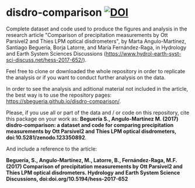 # disdro-comparison [![DOI](https://zenodo.org/badge/123350892.svg)](https://zenodo.org/badge/latestdoi/123350892)

Complete dataset and code used to produce the figures and analysis in the research article "Comparison of precipitation measurements by Ott Parsivel2 and Thies LPM optical disdrometers", by Marta Angulo-Martínez, Santiago Beguería, Borja Latorre, and María Fernández-Raga, in Hydrology and Earth System Sciences Discussions (https://www.hydrol-earth-syst-sci-discuss.net/hess-2017-652/).

Feel free to clone or downloaded the whole repository in order to replicate the analysis or if you want to conduct further analysis on the data.

In order to see the analysis and aditional material not included in the article, the best way is to use the repository pages: https://sbegueria.github.io/disdro-comparison/. 

Please, if you use all or part of the data and / or code on this repository, cite this package on your work as:
**Beguería S., Angulo-Martínez M. (2017) disdro-comparison: a dataset and code for comparing precipitation measurements by Ott Parsivel2 and Thies LPM optical disdrometers, doi:10.5281/zenodo.123350892**.

And include a reference to the article:

**Beguería, S., Angulo-Martínez, M., Latorre, B., Fernández-Raga, M.F. (2017) Comparison of precipitation measurements by Ott Parsivel2 and Thies LPM optical disdrometers. Hydrology and Earth System Science Discussions, doi:doi.org/10.5194/hess-2017-652**
